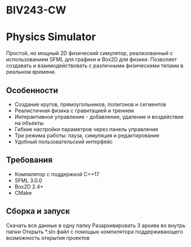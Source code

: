 # BIV243-CW
# Physics Simulator

Простой, но мощный 2D физический симулятор, реализованный с использованием SFML для графики и Box2D для физики. Позволяет создавать и взаимодействовать с различными физическими телами в реальном времени.

## Особенности

- Создание кругов, прямоугольников, полигонов и сегментов
- Реалистичная физика с гравитацией и трением
- Интерактивное управление - добавление, удаление и воздействие на объекты
- Гибкие настройки параметров через панель управления
- Три режима работы: пауза, симуляция и редактирование
- Удобный пользовательский интерфейс

## Требования

- Компилятор с поддержкой C++17
- SFML 3.0.0
- Box2D 2.4+
- CMake 

## Сборка и запуск
Скачать все данные в одну папку
Разархивировать 3 архива во внутрь папки
Открыть *.sln файл с помощью компилятора поддерживающего возможность открытия проектов
